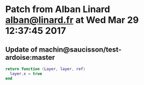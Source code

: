 # Patch from Alban Linard <alban@linard.fr> at Wed Mar 29 12:37:45 2017

## Update of machin@saucisson/test-ardoise:master

```lua
return function (Layer, layer, ref)
  layer.x = true
end
```

